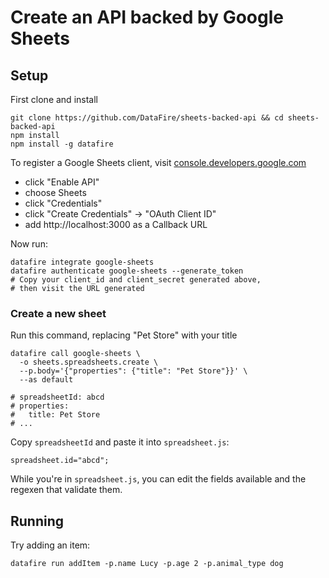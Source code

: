 # Create an API backed by Google Sheets

## Setup
First clone and install
```
git clone https://github.com/DataFire/sheets-backed-api && cd sheets-backed-api
npm install
npm install -g datafire
```

To register a Google Sheets client, visit
[console.developers.google.com](https://console.developers.google.com/apis/credentials)
* click "Enable API"
* choose Sheets
* click "Credentials"
* click "Create Credentials" -> "OAuth Client ID"
* add http://localhost:3000 as a Callback URL

Now run:
```
datafire integrate google-sheets
datafire authenticate google-sheets --generate_token
# Copy your client_id and client_secret generated above,
# then visit the URL generated
```

### Create a new sheet
Run this command, replacing "Pet Store" with your title
```
datafire call google-sheets \
  -o sheets.spreadsheets.create \
  --p.body='{"properties": {"title": "Pet Store"}}' \
  --as default

# spreadsheetId: abcd
# properties:
#   title: Pet Store
# ...
```

Copy `spreadsheetId` and paste it into `spreadsheet.js`:

```
spreadsheet.id="abcd";
```

While you're in `spreadsheet.js`, you can edit the fields available and the
regexen that validate them.

## Running

Try adding an item:

```
datafire run addItem -p.name Lucy -p.age 2 -p.animal_type dog
```

